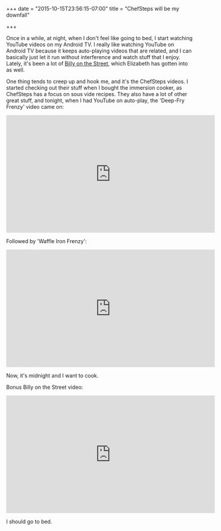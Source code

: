 +++
date = "2015-10-15T23:56:15-07:00"
title = "ChefSteps will be my downfall"

+++

Once in a while, at night, when I don't feel like going to bed, I start watching YouTube videos on my Android TV. I really like watching YouTube on Android TV because it keeps auto-playing videos that are related, and I can basically just let it run without interference and watch stuff that I enjoy. Lately, it's been a lot of [Billy on the Street](https://www.youtube.com/user/billyonthestreettv), which Elizabeth has gotten into as well.

One thing tends to creep up and hook me, and it's the ChefSteps videos. I started checking out their stuff when I bought the immersion cooker, as ChefSteps has a focus on sous vide recipes. They also have a lot of other great stuff, and tonight, when I had YouTube on auto-play, the 'Deep-Fry Frenzy' video came on:

<iframe width="560" height="315" src="https://www.youtube.com/embed/kpqT379Plng" frameborder="0" allowfullscreen></iframe>

Followed by 'Waffle Iron Frenzy':

<iframe width="560" height="315" src="https://www.youtube.com/embed/-K3LO9H_Yq0" frameborder="0" allowfullscreen></iframe>

Now, it's midnight and I want to cook.

Bonus Billy on the Street video:

<iframe width="560" height="315" src="https://www.youtube.com/embed/1XP5zczzJwY" frameborder="0" allowfullscreen></iframe>

I should go to bed.

